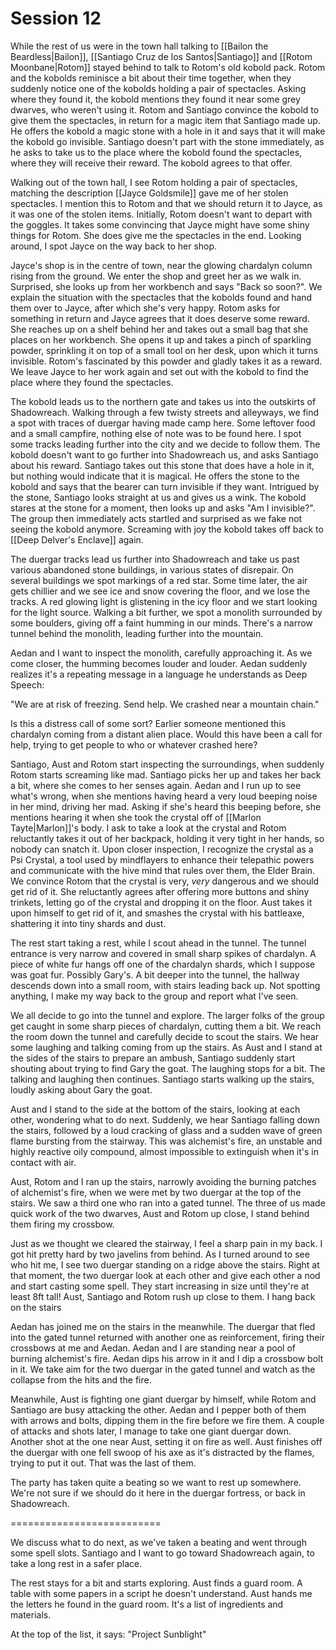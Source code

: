 # Session 12
While the rest of us were in the town hall talking to [[Bailon the Beardless|Bailon]], [[Santiago Cruz de los Santos|Santiago]] and [[Rotom Moonbane|Rotom]] stayed behind to talk to Rotom's old kobold pack. Rotom and the kobolds reminisce a bit about their time together, when they suddenly notice one of the kobolds holding a pair of spectacles. Asking where they found it, the kobold mentions they found it near some grey dwarves, who weren't using it. Rotom and Santiago convince the kobold to give them the spectacles, in return for a magic item that Santiago made up. He offers the kobold a magic stone with a hole in it and says that it will make the kobold go invisible. Santiago doesn't part with the stone immediately, as he asks to take us to the place where the kobold found the spectacles, where they will receive their reward. The kobold agrees to that offer.

Walking out of the town hall, I see Rotom holding a pair of spectacles, matching the description [[Jayce Goldsmile]] gave me of her stolen spectacles. I mention this to Rotom and that we should return it to Jayce, as it was one of the stolen items. Initially, Rotom doesn't want to depart with the goggles. It takes some convincing that Jayce might have some shiny things for Rotom. She does give me the spectacles in the end. Looking around, I spot Jayce on the way back to her shop.

Jayce's shop is in the centre of town, near the glowing chardalyn column rising from the ground. We enter the shop and greet her as we walk in. Surprised, she looks up from her workbench and says "Back so soon?". We explain the situation with the spectacles that the kobolds found and hand them over to Jayce, after which she's very happy. Rotom asks for something in return and Jayce agrees that it does deserve some reward. She reaches up on a shelf behind her and takes out a small bag that she places on her workbench. She opens it up and takes a pinch of sparkling powder, sprinkling it on top of a small tool on her desk, upon which it turns invisible. Rotom's fascinated by this powder and gladly takes it as a reward. We leave Jayce to her work again and set out with the kobold to find the place where they found the spectacles.

The kobold leads us to the northern gate and takes us into the outskirts of Shadowreach. Walking through a few twisty streets and alleyways, we find a spot with traces of duergar having made camp here. Some leftover food and a small campfire, nothing else of note was to be found here. I spot some tracks leading further into the city and we decide to follow them. The kobold doesn't want to go further into Shadowreach us, and asks Santiago about his reward. Santiago takes out this stone that does have a hole in it, but nothing would indicate that it is magical. He offers the stone to the kobold and says that the bearer can turn invisible if they want. Intrigued by the stone, Santiago looks straight at us and gives us a wink. The kobold stares at the stone for a moment, then looks up and asks "Am I invisible?". The group then immediately acts startled and surprised as we fake not seeing the kobold anymore. Screaming with joy the kobold takes off back to [[Deep Delver's Enclave]] again.

The duergar tracks lead us further into Shadowreach and take us past various abandoned stone buildings, in various states of disrepair. On several buildings we spot markings of a red star. Some time later, the air gets chillier and we see ice and snow covering the floor, and we lose the tracks. A red glowing light is glistening in the icy floor and we start looking for the light source. Walking a bit further, we spot a monolith surrounded by some boulders, giving off a faint humming in our minds. There's a narrow tunnel behind the monolith, leading further into the mountain.

Aedan and I want to inspect the monolith, carefully approaching it. As we come closer, the humming becomes louder and louder. Aedan suddenly realizes it's a repeating message in a language he understands as Deep Speech:

"We are at risk of freezing. Send help. We crashed near a mountain chain."

Is this a distress call of some sort? Earlier someone mentioned this chardalyn coming from a distant alien place. Would this have been a call for help, trying to get people to who or whatever crashed here?

Santiago, Aust and Rotom start inspecting the surroundings, when suddenly Rotom starts screaming like mad. Santiago picks her up and takes her back a bit, where she comes to her senses again. Aedan and I run up to see what's wrong, when she mentions having heard a very loud beeping noise in her mind, driving her mad. Asking if she's heard this beeping before, she mentions hearing it when she took the crystal off of [[Marlon Tayte|Marlon]]'s body. I ask to take a look at the crystal and Rotom reluctantly takes it out of her backpack, holding it very tight in her hands, so nobody can snatch it. Upon closer inspection, I recognize the crystal as a Psi Crystal, a tool used by mindflayers to enhance their telepathic powers and communicate with the hive mind that rules over them, the Elder Brain. We convince Rotom that the crystal is very, _very_ dangerous and we should get rid of it. She reluctantly agrees after offering more buttons and shiny trinkets, letting go of the crystal and dropping it on the floor. Aust takes it upon himself to get rid of it, and smashes the crystal with his battleaxe, shattering it into tiny shards and dust.

The rest start taking a rest, while I scout ahead in the tunnel. The tunnel entrance is very narrow and covered in small sharp spikes of chardalyn. A piece of white fur hangs off one of the chardalyn shards, which I suppose was goat fur. Possibly Gary's. A bit deeper into the tunnel, the hallway descends down into a small room, with stairs leading back up. Not spotting anything, I make my way back to the group and report what I've seen.

We all decide to go into the tunnel and explore. The larger folks of the group get caught in some sharp pieces of chardalyn, cutting them a bit. We reach the room down the tunnel and carefully decide to scout the stairs. We hear some laughing and talking coming from up the stairs. As Aust and I stand at the sides of the stairs to prepare an ambush, Santiago suddenly start shouting about trying to find Gary the goat. The laughing stops for a bit. The talking and laughing then continues. Santiago starts walking up the stairs, loudly asking about Gary the goat.

Aust and I stand to the side at the bottom of the stairs, looking at each other, wondering what to do next. Suddenly, we hear Santiago falling down the stairs, followed by a loud cracking of glass and a sudden wave of green flame bursting from the stairway. This was alchemist's fire, an unstable and highly reactive oily compound, almost impossible to extinguish when it's in contact with air.

Aust, Rotom and I ran up the stairs, narrowly avoiding the burning patches of alchemist's fire, when we were met by two duergar at the top of the stairs. We saw a third one who ran into a gated tunnel. The three of us made quick work of the two dwarves, Aust and Rotom up close, I stand behind them firing my crossbow.

Just as we thought we cleared the stairway, I feel a sharp pain in my back. I got hit pretty hard by two javelins from behind. As I turned around to see who hit me, I see two duergar standing on a ridge above the stairs. Right at that moment, the two duergar look at each other and give each other a nod and start casting some spell. They start increasing in size until they're at least 8ft tall! Aust, Santiago and Rotom rush up close to them. I hang back on the stairs

Aedan has joined me on the stairs in the meanwhile. The duergar that fled into the gated tunnel returned with another one as reinforcement, firing their crossbows at me and Aedan. Aedan and I are standing near a pool of burning alchemist's fire. Aedan dips his arrow in it and I dip a crossbow bolt in it. We take aim for the two duergar in the gated tunnel and watch as the collapse from the hits and the fire.

Meanwhile, Aust is fighting one giant duergar by himself, while Rotom and Santiago are busy attacking the other. Aedan and I pepper both of them with arrows and bolts, dipping them in the fire before we fire them. A couple of attacks and shots later, I manage to take one giant duergar down. Another shot at the one near Aust, setting it on fire as well. Aust finishes off the duergar with one fell swoop of his axe as it's distracted by the flames, trying to put it out. That was the last of them.

The party has taken quite a beating so we want to rest up somewhere. We're not sure if we should do it here in the duergar fortress, or back in Shadowreach. 

==========================

We discuss what to do next, as we've taken a beating and went through some spell slots. Santiago and I want to go toward Shadowreach again, to take a long rest in a safer place.

The rest stays for a bit and starts exploring. Aust finds a guard room. A table with some papers in a script he doesn't understand. Aust hands me the letters he found in the guard room. It's a list of ingredients and materials. 

At the top of the list, it says:
"Project Sunblight"